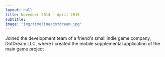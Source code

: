 ```yaml
---
layout: null
title: November 2014 - April 2015
subtitle:
image: "img/timeline/dotdream.jpg"
---
```

Joined the development team of a friend's small indie game company, DotDream LLC, where I created the mobile supplemental application of the main game project